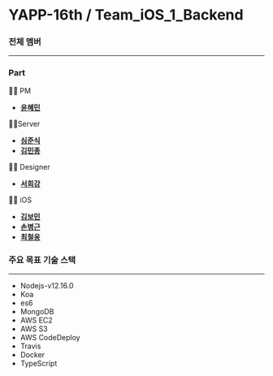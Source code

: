# YAPP-16th / Team_iOS_1_Backend

### 전체 멤버

---
### Part

👨‍💻 PM 

*  [**윤혜민**](https://github.com/hyemz)

👨‍💻Server 

* [**심준식**](https://github.com/SimJunSik)
* [**김민종**](https://github.com/Kin9Jon9)

👨‍💻 Designer

* [**서희강**](https://github.com/conpr)

👨‍💻 iOS 

* [**김보민**](https://github.com/BOMS2)
* [**손병근**](https://github.com/SH4CK3RS)
* [**최철웅**](https://github.com/chelwoong)

### 주요 목표 기술 스택

---

- Nodejs-v12.16.0
- Koa
- es6
- MongoDB
- AWS EC2
- AWS S3
- AWS CodeDeploy
- Travis
- Docker
- TypeScript
